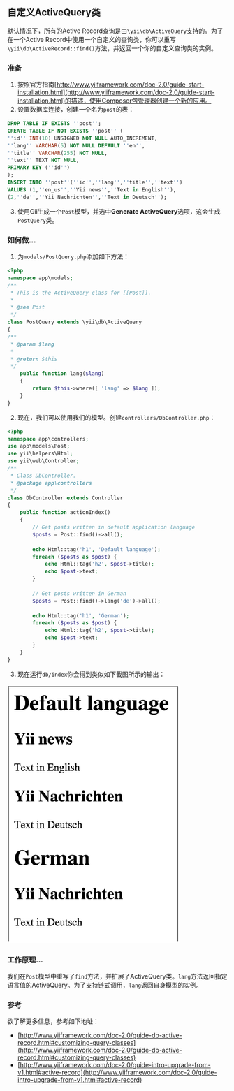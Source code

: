 ## 自定义ActiveQuery类

默认情况下，所有的Active Record查询是由`\yii\db\ActiveQuery`支持的。为了在一个Active Record中使用一个自定义的查询类，你可以重写`\yii\db\ActiveRecord::find()`方法，并返回一个你的自定义查询类的实例。

### 准备

1. 按照官方指南[http://www.yiiframework.com/doc-2.0/guide-start-installation.html](http://www.yiiframework.com/doc-2.0/guide-start-installation.html)的描述，使用Composer包管理器创建一个新的应用。
2. 设置数据库连接，创建一个名为`post`的表：

```sql
DROP TABLE IF EXISTS ''post'';
CREATE TABLE IF NOT EXISTS ''post'' (
''id'' INT(10) UNSIGNED NOT NULL AUTO_INCREMENT,
''lang'' VARCHAR(5) NOT NULL DEFAULT ''en'',
''title'' VARCHAR(255) NOT NULL,
''text'' TEXT NOT NULL,
PRIMARY KEY (''id'')
);
INSERT INTO ''post''(''id'',''lang'',''title'',''text'')
VALUES (1,''en_us'',''Yii news'',''Text in English''),
(2,''de'',''Yii Nachrichten'',''Text in Deutsch'');
```

3. 使用Gii生成一个`Post`模型，并选中**Generate ActiveQuery**选项，这会生成`PostQuery`类。

### 如何做...

1. 为`models/PostQuery.php`添加如下方法：

```php
<?php
namespace app\models;
/**
 * This is the ActiveQuery class for [[Post]].
 *
 * @see Post
 */
class PostQuery extends \yii\db\ActiveQuery
{
/**
 * @param $lang
 *
 * @return $this
 */
    public function lang($lang)
    {
        return $this->where([ 'lang' => $lang ]);
    }
}
```

2. 现在，我们可以使用我们的模型。创建`controllers/DbController.php`：

```php
<?php
namespace app\controllers;
use app\models\Post;
use yii\helpers\Html;
use yii\web\Controller;
/**
 * Class DbController.
 * @package app\controllers
 */
class DbController extends Controller
{
    public function actionIndex()
    {
        // Get posts written in default application language
        $posts = Post::find()->all();

        echo Html::tag('h1', 'Default language');
        foreach ($posts as $post) {
            echo Html::tag('h2', $post->title);
            echo $post->text;
        }

        // Get posts written in German
        $posts = Post::find()->lang('de')->all();
        
        echo Html::tag('h1', 'German');
        foreach ($posts as $post) {
            echo Html::tag('h2', $post->title);
            echo $post->text;
        }
    }
}
```

3. 现在运行`db/index`你会得到类似如下截图所示的输出：

![](../images/304.png)

### 工作原理...

我们在`Post`模型中重写了`find`方法，并扩展了ActiveQuery类。`lang`方法返回指定语言值的ActiveQuery。为了支持链式调用，`lang`返回自身模型的实例。

### 参考

欲了解更多信息，参考如下地址：

- [http://www.yiiframework.com/doc-2.0/guide-db-active-record.html#customizing-query-classes](http://www.yiiframework.com/doc-2.0/guide-db-active-record.html#customizing-query-classes)
- [http://www.yiiframework.com/doc-2.0/guide-intro-upgrade-from-v1.html#active-record](http://www.yiiframework.com/doc-2.0/guide-intro-upgrade-from-v1.html#active-record)